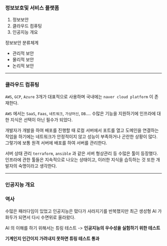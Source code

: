 ### 정보보호및 서비스 플랫폼
1. 정보보안
2. 클라우드 컴퓨팅
3. 인공지능 개요


정보보안 분류체계
* 관리적 보안
* 물리적 보안
* 논리적 보안

---
### 클라우드 컴퓨팅
`AWS`, `GCP`, `Azure` 3개가 대표적으로 사용하며 국내에는 `naver cloud platform` 이 존재한다.

`AWS` 에서는 `SaaS`, `Faas`, `네트워크`, `가상머신`, `DB`.... 수많은 기능을 지원하기에 인프라에 대한 지식은 선택이 아닌 필수가 되었다.

개발자가 개발을 하여 배포를 진행할 때 로컬 서버에서 포트를 열고 도메인을 연결하는 작업을 하기에는 네트워크가 안정적이지 않고 성능이 부족하거나 곤란한 상황이 많다.
그렇기에 보통 원격 서버에 배포를 하여 서버를 관리한다.

서버 상태 관리 `terraform`, `ansible`  과 같은 서버 형상관리 등 수많은 툴이 등장했다. 
인프라에 관한 툴들은 지속적으로 나오는 상태이고, 이러한 지식을 습득하는 것 또한 개발자의 숙명이라고 생각한다.


---
### 인공지능 개요
### 역사
수많은 패러다임이 있었고 인공지능은 떴다가 사라지기를 반복했지만 최근 생성형 AI 가 화두가 되면서 다시 수면위로 올라왔다.

AI 의 이해를 하기 위해서는 튜링 테스트 -> **인공지능의 우수성을 실험하기 위한 테스트**

**기계인지 인간이지 가려내지 못하면 튜링 테스트 통과**

